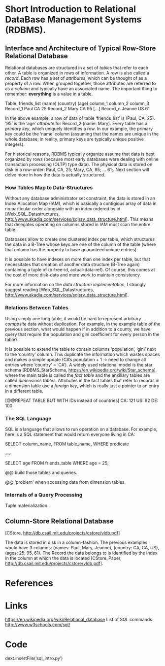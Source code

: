 # Short Introduction to Relational DataBase Management Systems (RDBMS).

## Interface and Architecture of Typical Row-Store Relational Database

Relational databases are structured in a set of _tables_ that refer to each other. A table is organized in _rows_ of information. A row is also called a _record_. Each row has a set of _attributes_, which can be thought of as a property of a row. When grouped together, those attributes are referred to as a _column_ and typically have an associated name. The important thing to remember: **everything** is a value in a table.

Table: friends_list
                  (name)      (country)   (age)
                  column_1    column_2    column_3
    Record_1      Paul        CA          25
    Record_2      Mary        CA          95
    [...] 
    Record_n      Jeanne      US          61

In the above example, a row of data of table ‘friends_list’ is (Paul, CA, 25). ‘95’ is the ‘age’ _attribute_ for Record_2 (name: Mary). Every table has a _primary key_, which uniquely identifies a row. In our example, the primary key could be the ‘name’ column (assuming that the names are unique in the whole database; in reality, primary keys are typically unique positive integers).

For historical reasons, RDBMS typically organize assume that data is best organized by rows (because most early databases were dealing with online transaction processing (OLTP) type data). The physical data is stored on disk in a row-order: Paul, CA, 25; Mary, CA, 95; ... 61;. Next section will delve more in how the data is actually structured.

### How Tables Map to Data-Structures

Without any database administrator set constraint, the data is stored in an Index Allocation Map (IAM), which is basically a contigious array of data in no particular order alongside with an index ordered by id [Web_SQL_Datastructures, http://www.akadia.com/services/sqlsrv_data_structure.html]. This means that delegates operating on columns stored in IAM must scan the entire table.

Databases allow to create one clustered index per table, which structures the data in a B-Tree whose keys are one of the column of the table (where that column has the property to have guaranteed unique entries).

It is possible to have indexes on more than one index per table, but that necessitates that creation of another data structure (B-Tree again) containing a tuple of (b-tree-id, actual-data-ref). Of course, this comes at the cost of more disk-data and more work to maintain consistency.

For more information on the _data structure implementation_, I strongly suggest reading [Web_SQL_Datastructures, http://www.akadia.com/services/sqlsrv_data_structure.html].

### Relations Between Tables

Using simply one long table, it would be hard to represent arbitrary _composite_ data without duplication. For example, in the example table of the previous section, what would happen if in addition to a county, we have query that require the population and gini coefficient for every person in the table?

It is possible to extend the table to contain columns ‘population’, ‘gini’ next to the ‘country’ column. This duplicate the information which wastes spaces and makes a simple update (CA’s population + 1 → need to change all entries where ‘country’ = ‘CA’). A widely used relational model is the star schema [RDBMS_StarSchema, https://en.wikipedia.org/wiki/Star_schema], where the main table is called the _fact table_ and the anxiliary tables are called _dimensions tables_. Attributes in the fact tables that refer to records in a dimension table use a _foreign key_, which is really just a pointer to an entry in a different table.

[@@REPEAT TABLE BUT WITH IDs instead of countries]
CA: 121
US: 92
DE: 100

### The SQL Language

SQL is a language that allows to run operation on a database. For example, here is a SQL statement that would return everyone living in CA:

SELECT column_name,
FROM table_name,
WHERE predicate

~~

SELECT age
FROM friends_table
WHERE age = 25;

@@ build those tables and queries.

@@ ‘problem’ when accessing data from dimension tables.

### Internals of a Query Processing

Tuple materialization.

## Column-Store Relational Database

[CStore, http://db.csail.mit.edu/projects/cstore/vldb.pdf]

The data is stored in disk in a column-fashion. The previous examples would have 3 columns: (names: Paul, Mary, Jeanne), (country: CA, CA, US), (ages: 25, 95, 61). The Record the data belongs to is identified by the index in the column at which the data is located [CStore_Paper, http://db.csail.mit.edu/projects/cstore/vldb.pdf].

# References

# Links

https://en.wikipedia.org/wiki/Relational_database
List of SQL commands: http://www.w3schools.com/sql/

# Code

dext.insertFile(‘sql_intro.py’)

